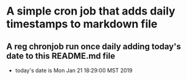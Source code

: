 A simple cron job that adds daily timestamps to markdown file
============================================================
## A reg chronjob run once daily adding today's date to this README.md file
* today's date is Mon Jan 21 18:29:00 MST 2019

